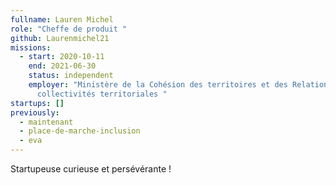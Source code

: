 ```yaml
---
fullname: Lauren Michel
role: "Cheffe de produit "
github: Laurenmichel21
missions:
  - start: 2020-10-11
    end: 2021-06-30
    status: independent
    employer: "Ministère de la Cohésion des territoires et des Relations avec les
      collectivités territoriales "
startups: []
previously:
  - maintenant
  - place-de-marche-inclusion
  - eva
---
```


Startupeuse curieuse et persévérante !
